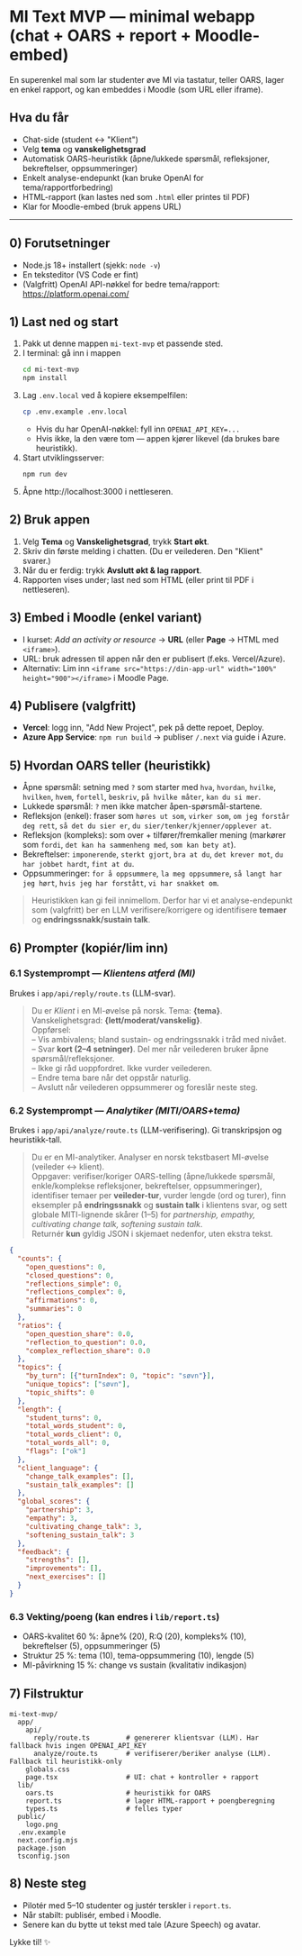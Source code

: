 # MI Text MVP — minimal webapp (chat + OARS + report + Moodle-embed)

En superenkel mal som lar studenter øve MI via tastatur, teller OARS,
lager en enkel rapport, og kan embeddes i Moodle (som URL eller iframe).

## Hva du får
- Chat-side (student ↔ "Klient")
- Velg **tema** og **vanskelighetsgrad**
- Automatisk OARS-heuristikk (åpne/lukkede spørsmål, refleksjoner, bekreftelser, oppsummeringer)
- Enkelt analyse-endepunkt (kan bruke OpenAI for tema/rapportforbedring)
- HTML-rapport (kan lastes ned som `.html` eller printes til PDF)
- Klar for Moodle-embed (bruk appens URL)

---

## 0) Forutsetninger
- Node.js 18+ installert (sjekk: `node -v`)
- En teksteditor (VS Code er fint)
- (Valgfritt) OpenAI API-nøkkel for bedre tema/rapport: https://platform.openai.com/

## 1) Last ned og start
1. Pakk ut denne mappen `mi-text-mvp` et passende sted.
2. I terminal: gå inn i mappen
   ```bash
   cd mi-text-mvp
   npm install
   ```
3. Lag `.env.local` ved å kopiere eksempelfilen:
   ```bash
   cp .env.example .env.local
   ```
   - Hvis du har OpenAI-nøkkel: fyll inn `OPENAI_API_KEY=...`
   - Hvis ikke, la den være tom — appen kjører likevel (da brukes bare heuristikk).
4. Start utviklingsserver:
   ```bash
   npm run dev
   ```
5. Åpne http://localhost:3000 i nettleseren.

## 2) Bruk appen
1. Velg **Tema** og **Vanskelighetsgrad**, trykk **Start økt**.
2. Skriv din første melding i chatten. (Du er veilederen. Den "Klient" svarer.)
3. Når du er ferdig: trykk **Avslutt økt & lag rapport**.
4. Rapporten vises under; last ned som HTML (eller print til PDF i nettleseren).

## 3) Embed i Moodle (enkel variant)
- I kurset: *Add an activity or resource* → **URL** (eller **Page** → HTML med `<iframe>`).
- URL: bruk adressen til appen når den er publisert (f.eks. Vercel/Azure).
- Alternativ: Lim inn `<iframe src="https://din-app-url" width="100%" height="900"></iframe>` i Moodle Page.

## 4) Publisere (valgfritt)
- **Vercel**: logg inn, "Add New Project", pek på dette repoet, Deploy.
- **Azure App Service**: `npm run build` → publiser `/.next` via guide i Azure.

## 5) Hvordan OARS teller (heuristikk)
- Åpne spørsmål: setning med `?` som starter med `hva`, `hvordan`, `hvilke`, `hvilken`, `hvem`, `fortell`, `beskriv`, `på hvilke måter`, `kan du si mer`.
- Lukkede spørsmål: `?` men ikke matcher åpen-spørsmål-startene.
- Refleksjon (enkel): fraser som `høres ut som`, `virker som`, `om jeg forstår deg rett`, `så det du sier er`, `du sier/tenker/kjenner/opplever at`.
- Refleksjon (kompleks): som over + tilfører/fremkaller mening (markører som `fordi`, `det kan ha sammenheng med`, `som kan bety at`).
- Bekreftelser: `imponerende`, `sterkt gjort`, `bra at du`, `det krever mot`, `du har jobbet hardt`, `fint at du`.
- Oppsummeringer: `for å oppsummere`, `la meg oppsummere`, `så langt har jeg hørt`, `hvis jeg har forstått`, `vi har snakket om`.

> Heuristikken kan gi feil innimellom. Derfor har vi et analyse-endepunkt som
> (valgfritt) ber en LLM verifisere/korrigere og identifisere **temaer** og
> **endringssnakk/sustain talk**.

## 6) Prompter (kopiér/lim inn)

### 6.1 Systemprompt — *Klientens atferd (MI)*
Brukes i `app/api/reply/route.ts` (LLM-svar).

> Du er *Klient* i en MI-øvelse på norsk. Tema: **{tema}**. Vanskelighetsgrad: **{lett/moderat/vanskelig}**.  
> Oppførsel:  
> – Vis ambivalens; bland sustain- og endringssnakk i tråd med nivået.  
> – Svar **kort (2–4 setninger)**. Del mer når veilederen bruker åpne spørsmål/refleksjoner.  
> – Ikke gi råd uoppfordret. Ikke vurder veilederen.  
> – Endre tema bare når det oppstår naturlig.  
> – Avslutt når veilederen oppsummerer og foreslår neste steg.

### 6.2 Systemprompt — *Analytiker (MITI/OARS+tema)*
Brukes i `app/api/analyze/route.ts` (LLM-verifisering). Gi transkripsjon og heuristikk-tall.

> Du er en MI-analytiker. Analyser en norsk tekstbasert MI-øvelse (veileder ↔ klient).  
> Oppgaver: verifiser/koriger OARS-telling (åpne/lukkede spørsmål, enkle/komplekse refleksjoner, bekreftelser, oppsummeringer), identifiser temaer per **veileder-tur**, vurder lengde (ord og turer), finn eksempler på **endringssnakk** og **sustain talk** i klientens svar, og sett globale MITI-lignende skårer (1–5) for *partnership, empathy, cultivating change talk, softening sustain talk*.  
> Returnér **kun** gyldig JSON i skjemaet nedenfor, uten ekstra tekst.

```json
{
  "counts": {
    "open_questions": 0,
    "closed_questions": 0,
    "reflections_simple": 0,
    "reflections_complex": 0,
    "affirmations": 0,
    "summaries": 0
  },
  "ratios": {
    "open_question_share": 0.0,
    "reflection_to_question": 0.0,
    "complex_reflection_share": 0.0
  },
  "topics": {
    "by_turn": [{"turnIndex": 0, "topic": "søvn"}],
    "unique_topics": ["søvn"],
    "topic_shifts": 0
  },
  "length": {
    "student_turns": 0,
    "total_words_student": 0,
    "total_words_client": 0,
    "total_words_all": 0,
    "flags": ["ok"]
  },
  "client_language": {
    "change_talk_examples": [],
    "sustain_talk_examples": []
  },
  "global_scores": {
    "partnership": 3,
    "empathy": 3,
    "cultivating_change_talk": 3,
    "softening_sustain_talk": 3
  },
  "feedback": {
    "strengths": [],
    "improvements": [],
    "next_exercises": []
  }
}
```

### 6.3 Vekting/poeng (kan endres i `lib/report.ts`)
- OARS-kvalitet 60 %: åpne% (20), R:Q (20), kompleks% (10), bekreftelser (5), oppsummeringer (5)
- Struktur 25 %: tema (10), tema-oppsummering (10), lengde (5)
- MI-påvirkning 15 %: change vs sustain (kvalitativ indikasjon)

## 7) Filstruktur
```
mi-text-mvp/
  app/
    api/
      reply/route.ts         # genererer klientsvar (LLM). Har fallback hvis ingen OPENAI_API_KEY
      analyze/route.ts       # verifiserer/beriker analyse (LLM). Fallback til heuristikk-only
    globals.css
    page.tsx                 # UI: chat + kontroller + rapport
  lib/
    oars.ts                  # heuristikk for OARS
    report.ts                # lager HTML-rapport + poengberegning
    types.ts                 # felles typer
  public/
    logo.png
  .env.example
  next.config.mjs
  package.json
  tsconfig.json
```

## 8) Neste steg
- Pilotér med 5–10 studenter og justér terskler i `report.ts`.
- Når stabilt: publisér, embed i Moodle.
- Senere kan du bytte ut tekst med tale (Azure Speech) og avatar.

Lykke til! ✨
